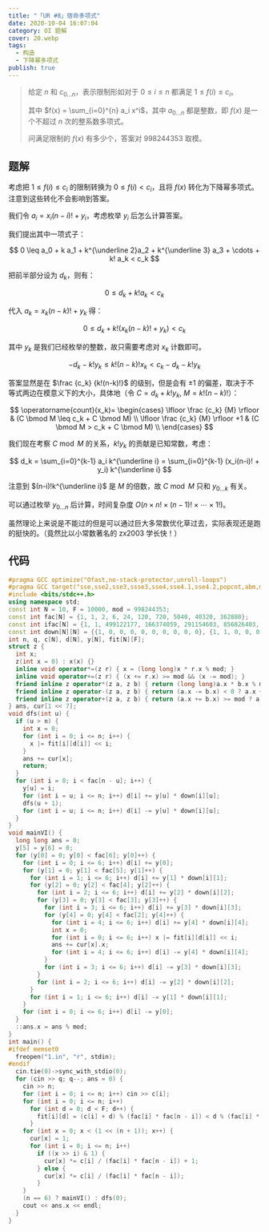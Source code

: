 ```yaml
---
title: "「UR #8」宿命多项式"
date: 2020-10-04 16:07:04
category: OI 题解
cover: 20.webp
tags:
  - 构造
  - 下降幂多项式
publish: true
---
```


> 给定 $n$ 和 $c_{0\ldots n}$，表示限制形如对于 $0 \leq i \leq n$ 都满足 $1 \leq f(i) \leq c_i$。
> 
> 其中 $f(x) = \sum_{i=0}^{n} a_i x^i$，其中 $a_{0 \ldots n}$ 都是整数，即 $f(x)$ 是一个不超过 $n$ 次的整系数多项式。
> 
> 问满足限制的 $f(x)$ 有多少个，答案对 $998244353$ 取模。

<!-- more -->

## 题解

考虑把 $1 \leq f(i) \leq c_i$ 的限制转换为 $0 \leq f(i) < c_i$，且将 $f(x)$ 转化为下降幂多项式。注意到这些转化不会影响到答案。

我们令 $a_i = x_i (n-i)! + y_i$，考虑枚举 $y_i$ 后怎么计算答案。

我们提出其中一项式子：

$$
0 \leq a_0 + k a_1 + k^{\underline 2}a_2 + k^{\underline 3} a_3 + \cdots + k! a_k < c_k
$$

把前半部分设为 $d_k$，则有：

$$
0 \leq d_k + k!a_k < c_k
$$

代入 $a_k = x_k (n-k)! + y_k$ 得：

$$
0 \leq d_k + k!(x_k (n-k)! + y_k) < c_k
$$

其中 $y_k$ 是我们已经枚举的整数，故只需要考虑对 $x_k$ 计数即可。

$$
-d_k - k! y_k \leq k!(n-k)! x_k < c_k - d_k - k! y_k
$$

答案显然是在 $\frac {c_k} {k!(n-k)!}$ 的级别，但是会有 $\pm 1$ 的偏差，取决于不等式两边在模意义下的大小，具体地（令 $C=d_k+ k!y_k ,\ M = k!(n-k)!$）：

$$
\operatorname{count}(x_k)= \begin{cases}
	\lfloor \frac {c_k} {M} \rfloor & (C \bmod M \leq c_k + C \bmod M) \\
	\lfloor \frac {c_k} {M} \rfloor +1 & (C \bmod M > c_k + C \bmod M) \\
\end{cases}
$$

我们现在考察 $C\bmod M$ 的关系，$k!y_k$ 的贡献是已知常数，考虑：

$$
d_k
= \sum_{i=0}^{k-1} a_i k^{\underline i} 
= \sum_{i=0}^{k-1} (x_i(n-i)! + y_i) k^{\underline i}
$$

注意到 $(n-i)!k^{\underline i}$ 是 $M$ 的倍数，故 $C \bmod M$ 只和 $y_{0 \ldots k}$ 有关。

可以通过枚举 $y_{0 \ldots n}$ 后计算，时间复杂度 $O(n \times n! \times (n-1)! \times \cdots \times 1!)$。

虽然理论上来说是不能过的但是可以通过巨大多常数优化草过去，实际表现还是跑的挺快的。（竟然比以小常数著名的 zx2003 学长快！）

## 代码

```cpp
#pragma GCC optimize("Ofast,no-stack-protector,unroll-loops")
#pragma GCC target("sse,sse2,sse3,ssse3,sse4,sse4.1,sse4.2,popcnt,abm,mmx,avx,avx2,fma,tune=native")
#include <bits/stdc++.h>
using namespace std;
const int N = 10, F = 10000, mod = 998244353;
const int fac[N] = {1, 1, 2, 6, 24, 120, 720, 5040, 40320, 362880};
const int ifac[N] = {1, 1, 499122177, 166374059, 291154603, 856826403, 641926577, 376916469, 421456191, 712324701};
const int down[N][N] = {{1, 0, 0, 0, 0, 0, 0, 0, 0, 0}, {1, 1, 0, 0, 0, 0, 0, 0, 0, 0}, {1, 2, 2, 0, 0, 0, 0, 0, 0, 0}, {1, 3, 6, 6, 0, 0, 0, 0, 0, 0}, {1, 4, 12, 24, 24, 0, 0, 0, 0, 0}, {1, 5, 20, 60, 120, 120, 0, 0, 0, 0}, {1, 6, 30, 120, 360, 720, 720, 0, 0, 0}, {1, 7, 42, 210, 840, 2520, 5040, 5040, 0, 0}, {1, 8, 56, 336, 1680, 6720, 20160, 40320, 40320, 0}, {1, 9, 72, 504, 3024, 15120, 60480, 181440, 362880, 362880}};
int n, q, c[N], d[N], y[N], fit[N][F];
struct z {
  int x;
  z(int x = 0) : x(x) {}
  inline void operator*=(z r) { x = (long long)x * r.x % mod; }
  inline void operator+=(z r) { (x += r.x) >= mod && (x -= mod); }
  friend inline z operator*(z a, z b) { return (long long)a.x * b.x % mod; }
  friend inline z operator-(z a, z b) { return (a.x -= b.x) < 0 ? a.x + mod : a.x; }
  friend inline z operator+(z a, z b) { return (a.x += b.x) >= mod ? a.x - mod : a.x; }
} ans, cur[1 << 7];
void dfs(int u) {
  if (u > n) {
    int x = 0;
    for (int i = 0; i <= n; i++) {
      x |= fit[i][d[i]] << i;
    }
    ans += cur[x];
    return;
  }
  for (int i = 0; i < fac[n - u]; i++) {
    y[u] = i;
    for (int i = u; i <= n; i++) d[i] += y[u] * down[i][u];
    dfs(u + 1);
    for (int i = u; i <= n; i++) d[i] -= y[u] * down[i][u];
  }
}
void mainVI() {
  long long ans = 0;
  y[5] = y[6] = 0;
  for (y[0] = 0; y[0] < fac[6]; y[0]++) {
    for (int i = 0; i <= 6; i++) d[i] += y[0];
    for (y[1] = 0; y[1] < fac[5]; y[1]++) {
      for (int i = 1; i <= 6; i++) d[i] += y[1] * down[i][1];
      for (y[2] = 0; y[2] < fac[4]; y[2]++) {
        for (int i = 2; i <= 6; i++) d[i] += y[2] * down[i][2];
        for (y[3] = 0; y[3] < fac[3]; y[3]++) {
          for (int i = 3; i <= 6; i++) d[i] += y[3] * down[i][3];
          for (y[4] = 0; y[4] < fac[2]; y[4]++) {
            for (int i = 4; i <= 6; i++) d[i] += y[4] * down[i][4];
            int x = 0;
            for (int i = 0; i <= 6; i++) x |= fit[i][d[i]] << i;
            ans += cur[x].x;
            for (int i = 4; i <= 6; i++) d[i] -= y[4] * down[i][4];
          }
          for (int i = 3; i <= 6; i++) d[i] -= y[3] * down[i][3];
        }
        for (int i = 2; i <= 6; i++) d[i] -= y[2] * down[i][2];
      }
      for (int i = 1; i <= 6; i++) d[i] -= y[1] * down[i][1];
    }
    for (int i = 0; i <= 6; i++) d[i] -= y[0];
  }
  ::ans.x = ans % mod;
}
int main() {
#ifdef memset0
  freopen("1.in", "r", stdin);
#endif
  cin.tie(0)->sync_with_stdio(0);
  for (cin >> q; q--; ans = 0) {
    cin >> n;
    for (int i = 0; i <= n; i++) cin >> c[i];
    for (int i = 0; i <= n; i++)
      for (int d = 0; d < F; d++) {
        fit[i][d] = (c[i] + d) % (fac[i] * fac[n - i]) < d % (fac[i] * fac[n - i]);
      }
    for (int x = 0; x < (1 << (n + 1)); x++) {
      cur[x] = 1;
      for (int i = 0; i <= n; i++)
        if ((x >> i) & 1) {
          cur[x] *= c[i] / (fac[i] * fac[n - i]) + 1;
        } else {
          cur[x] *= c[i] / (fac[i] * fac[n - i]);
        }
    }
    (n == 6) ? mainVI() : dfs(0);
    cout << ans.x << endl;
  }
}
```